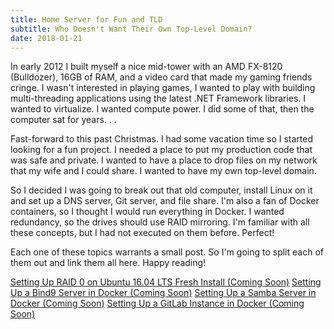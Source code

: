 ```yaml
---
title: Home Server for Fun and TLD
subtitle: Who Doesn't Want Their Own Top-Level Domain?
date: 2018-01-21
---
```



In early 2012 I built myself a nice mid-tower with an AMD FX-8120 (Bulldozer), 16GB of RAM, and a video card that made my gaming friends cringe. I wasn't interested in playing games, I wanted to play with building multi-threading applications using the latest .NET Framework libraries. I wanted to virtualize. I wanted compute power. I did some of that, then the computer sat for years. . . 

Fast-forward to this past Christmas. I had some vacation time so I started looking for a fun project. I needed a place to put my production code that was safe and private. I wanted to have a place to drop files on my network that my wife and I could share. I wanted to have my own top-level domain.

So I decided I was going to break out that old computer, install Linux on it and set up a DNS server, Git server, and file share. I'm also a fan of Docker containers, so I thought I would run everything in Docker. I wanted redundancy, so the drives should use RAID mirroring. I'm familiar with all these concepts, but I had not executed on them before. Perfect!

Each one of these topics warrants a small post. So I'm going to split each of them out and link them all here. Happy reading!

[Setting Up RAID 0 on Ubuntu 16.04 LTS Fresh Install (Coming Soon)]()
[Setting Up a Bind9 Server in Docker (Coming Soon)]()
[Setting Up a Samba Server in Docker (Coming Soon)]()
[Setting Up a GitLab Instance in Docker (Coming Soon)]()
